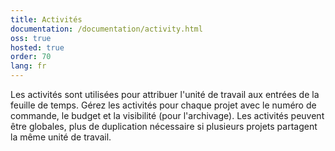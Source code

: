 ```yaml
---
title: Activités
documentation: /documentation/activity.html
oss: true
hosted: true
order: 70
lang: fr
---
```


Les activités sont utilisées pour attribuer l'unité de travail aux entrées de la feuille de temps. Gérez les activités pour chaque projet avec le numéro de commande, le budget et la visibilité (pour l'archivage). 
Les activités peuvent être globales, plus de duplication nécessaire si plusieurs projets partagent la même unité de travail.
